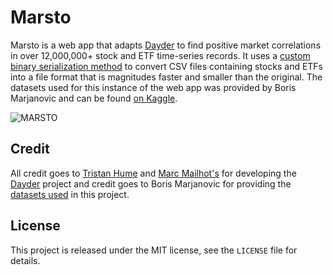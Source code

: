 # Marsto

Marsto is a web app that adapts [Dayder](https://github.com/trishume/dayder) to find positive market correlations in over 12,000,000+ stock and ETF time-series records. It uses a [custom binary serialization method](https://github.com/uoysip/marsto/blob/master/format.md) to convert CSV files containing stocks and ETFs into a file format that is magnitudes faster and smaller than the original. The datasets used for this instance of the web app was provided by Boris Marjanovic and can be found [on Kaggle](https://www.kaggle.com/borismarjanovic/price-volume-data-for-all-us-stocks-etfs).


![MARSTO](https://i.imgur.com/d7Qv0Uw.png)

## Credit

All credit goes to [Tristan Hume](http://thume.ca/) and [Marc Mailhot's](http://mlht.ca/)  for developing the [Dayder](https://github.com/trishume/dayder) project and credit goes to Boris Marjanovic for providing the [datasets used](https://www.kaggle.com/borismarjanovic/price-volume-data-for-all-us-stocks-etfs) in this project.

## License

This project is released under the MIT license, see the `LICENSE` file for details.
